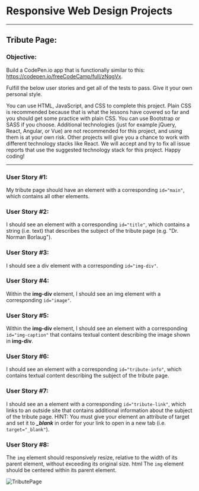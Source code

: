 # Responsive Web Design Projects
-------------

## Tribute Page:

### Objective: 
Build a CodePen.io app that is functionally similar to this: https://codepen.io/freeCodeCamp/full/zNqgVx.

Fulfill the below user stories and get all of the tests to pass. Give it your own personal style.

You can use HTML, JavaScript, and CSS to complete this project. Plain CSS is recommended because that is what the lessons have covered so far and you should get some practice with plain CSS. You can use Bootstrap or SASS if you choose. Additional technologies (just for example jQuery, React, Angular, or Vue) are not recommended for this project, and using them is at your own risk. Other projects will give you a chance to work with different technology stacks like React. We will accept and try to fix all issue reports that use the suggested technology stack for this project. Happy coding!

------

### User Story #1: 
My tribute page should have an element with a corresponding `id="main"`, which contains all other elements.

### User Story #2: 
I should see an element with a corresponding `id="title"`, which contains a string (i.e. text) that describes the subject of the tribute page (e.g. "Dr. Norman Borlaug").

### User Story #3: 
I should see a div element with a corresponding `id="img-div"`.

### User Story #4: 
Within the **img-div** element, I should see an img element with a corresponding `id="image"`.

### User Story #5: 
Within the **img-div** element, I should see an element with a corresponding `id="img-caption"` that contains textual content describing the image shown in **img-div**.

### User Story #6: 
I should see an element with a corresponding `id="tribute-info"`, which contains textual content describing the subject of the tribute page.

### User Story #7: 
I should see an a element with a corresponding `id="tribute-link"`, which links to an outside site that contains additional information about the subject of the tribute page. HINT: You must give your element an attribute of target and set it to ***_blank*** in order for your link to open in a new tab (i.e. `target="_blank"`).

### User Story #8: 
The `img` element should responsively resize, relative to the width of its parent element, without exceeding its original size.
html
The `img` element should be centered within its parent element.

![TributePage](tribPage.gif)


